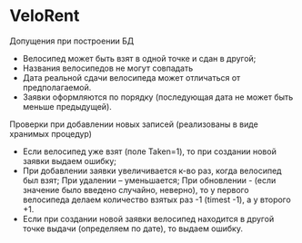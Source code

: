 # VeloRent

Допущения при построении БД
- Велосипед может быть взят в одной точке и сдан в другой;
- Названия велосипедов не могут совпадать
- Дата реальной сдачи велосипеда может отличаться от предполагаемой.
- Заявки оформляются по порядку (последующая дата не может быть меньше предыдущей). 

Проверки при добавлении новых записей (реализованы в виде хранимых процедур)
- Если велосипед уже взят (поле Taken=1), то при создании новой заявки выдаем ошибку;
- При добавлении заявки увеличивается к-во раз, когда велосипед был взят; При удалении – уменьшается; При обновлении - (если значение было введено случайно, неверно), то у первого велосипеда делаем количество взятых раз -1 (timest -1), а у второго +1.
- Если при создании новой заявки велосипед находится в другой точке выдачи (определяем по дате), то выдаем ошибку.
